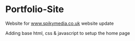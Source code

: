 # Portfolio-Site
Website for www.spikymedia.co.uk website update

Adding base html, css & javascript to setup the home page
